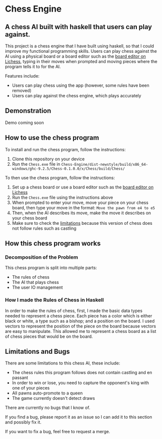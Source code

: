 # Chess Engine

## A chess AI built with haskell that users can play against.

This project is a chess engine that I have built using haskell, so that I could improve my functional programming skills. Users can play chess against the AI using a physical board or a board editor such as the [board editor on Lichess](https://lichess.org/editor), typing in their moves when prompted and moving pieces where the program tells it to for the AI.

Features include:

- Users can play chess using the app (however, some rules have been removed)
- Users can play against the chess engine, which plays accurately

## Demonstration

Demo coming soon

## How to use the chess program

To install and run the chess program, follow the instructions:

1. Clone this repository on your device
2. Run the `Chess.exe` file in `Chess-Engine/dist-newstyle/build/x86_64-windows/ghc-9.2.5/Chess-0.1.0.0/x/Chess/build/Chess/`

To then use the chess program, follow the instructions:

1. Set up a chess board or use a board editor such as the [board editor on Lichess](https://lichess.org/editor)
2. Run the `Chess.exe` file using the instructions above
3. When prompted to enter your move, move your piece on your chess board, then type your move in the format: `Move the pawn from e4 to e5`
4. Then, when the AI describes its move, make the move it describes on your chess board
5. Make sure to check the [limitations](#limitations-and-bugs) because this version of chess does not follow rules such as castling

## How this chess program works

### Decomposition of the Problem

This chess program is split into multiple parts:
 - The rules of chess
 - The AI that plays chess
 - The user IO management
 
### How I made the Rules of Chess in Haskell

In order to make the rules of chess, first, I made the basic data types needed to represent a chess piece. Each piece has a color which is either black or white, a type such as a bishop; and a position on the board. I used vectors to represent the position of the piece on the board because vectors are easy to manipulate. This allowed me to represent a chess board as a list of chess pieces that would be on the board. 

## Limitations and Bugs

There are some limitations to this chess AI, these include:

- The chess rules this program follows does not contain castling and en passant
- In order to win or lose, you need to capture the opponent's king with one of your pieces
- All pawns auto-promote to a queen
- The game currently doesn't detect draws

There are currently no bugs that I know of.

If you find a bug, please report it as an issue so I can add it to this section and possibly fix it.

If you want to fix a bug, feel free to request a merge.
